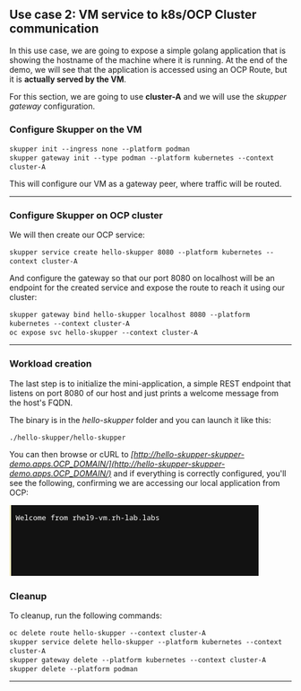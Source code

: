 ## Use case 2: VM service to k8s/OCP Cluster communication

In this use case, we are going to expose a simple golang application that is showing the hostname of the machine where it is running.
At the end of the demo, we will see that the application is accessed using an OCP Route, but it is **actually served by the VM**.

For this section, we are going to use **cluster-A** and we will use the _skupper gateway_ configuration.

### Configure Skupper on the VM

```shell
skupper init --ingress none --platform podman
skupper gateway init --type podman --platform kubernetes --context cluster-A
```

This will configure our VM as a gateway peer, where traffic will be routed.

---

### Configure Skupper on OCP cluster

We will then create our OCP service:

```shell
skupper service create hello-skupper 8080 --platform kubernetes --context cluster-A
```

And configure the gateway so that our port 8080 on localhost will be an endpoint for the created service and expose the route to reach it using our cluster:

```shell
skupper gateway bind hello-skupper localhost 8080 --platform kubernetes --context cluster-A
oc expose svc hello-skupper --context cluster-A
```

---

### Workload creation

The last step is to initialize the mini-application, a simple REST endpoint that listens on port 8080 of our host and just prints a welcome message from the host's FQDN.

The binary is in the _hello-skupper_ folder and you can launch it like this:

```shell
./hello-skupper/hello-skupper
```

You can then browse or cURL to _[http://hello-skupper-skupper-demo.apps.OCP_DOMAIN/](http://hello-skupper-skupper-demo.apps.OCP_DOMAIN/)_ and if everything is correctly configured, you'll see the following, confirming we are accessing our local application from OCP:

![](../_assets/hello-skupper.png)

### Cleanup

To cleanup, run the following commands:

```shell
oc delete route hello-skupper --context cluster-A
skupper service delete hello-skupper --platform kubernetes --context cluster-A
skupper gateway delete --platform kubernetes --context cluster-A
skupper delete --platform podman
```

---
